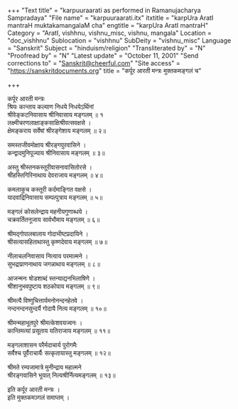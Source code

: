 +++
"Text title" = "karpuuraarati as performed in Ramanujacharya Sampradaya"
"File name" = "karpuuraarati.itx"
itxtitle = "karpUra AratI mantraH muktakamangalaM cha"
engtitle = "karpUra AratI mantraH"
Category = "AratI, vishhnu, vishnu_misc, vishnu, mangala"
Location = "doc_vishhnu"
Sublocation = "vishhnu"
SubDeity = "vishnu_misc"
Language = "Sanskrit"
Subject = "hinduism/religion"
"Transliterated by" = "N"
"Proofread by" = "N"
"Latest update" = "October 11, 2001"
"Send corrections to" = "Sanskrit@cheerful.com"
"Site access" = "https://sanskritdocuments.org"
title = "कर्पूर आरती मन्त्रः मुक्तकमङ्गलं च"

+++
  
 कर्पूर आरती मन्त्रः   
श्रियः कान्ताय कल्याण निधये निधयेऽर्थिनां  
श्रीवेङ्कटनिवासाय श्रीनिवासाय मङ्गलम् ॥ १  
लक्ष्मीचरणलाक्षाङ्कसाक्षिश्रीवत्सवक्षसे ।  
क्षेमङ्कराय सर्वेषां श्रीरङ्गेशाय मङ्गलम् ॥ २॥  
  
समस्तजीवमोक्षाय श्रीरङ्गपुरवासिने ।  
कन्द्वादमुनिपूज्याय श्रीनिवासाय मङ्गलम् ॥ ३॥  
  
अस्तु श्रीस्तनकस्तूरीवासनावासितोरसे ।  
श्रीहस्तिगिरिनाथाय देवराजाय मङ्गलम् ॥ ४॥  
  
कमलाकुच कस्तूरी कर्दमाङ्गित वक्षसे ।  
यादवाद्रिनिवासाय सम्पत्पुत्राय मङ्गलम् ॥ ५॥  
  
मङ्गलं कोसलेन्द्राय महनीयगुणाब्धये ।  
चक्रवर्तितनूजाय सार्वभौमाय मङ्गलम् ॥ ६॥  
  
श्रीमद्गोपालबालाय गोदाभीष्टप्रदायिने ।  
श्रीसत्यासहिताथास्तु कृष्णदेवाय मङ्गलम् ॥ ७॥  
  
नीलाचलनिवासाय नित्याय परमात्मने ।  
सुभद्राप्राणनाथाय जगन्नाथाय मङ्गलम् ॥ ८॥  
  
आजन्मनः षोडशाब्दं स्तन्याद्यनभिलाषिणे ।  
श्रीशानुभवपुष्टाय शठकोपाय मङ्गलम् ॥ ९॥  
  
श्रीमत्यै विष्णुचित्तार्यमनोनन्दनहेतवे ।  
नन्दनन्दनसुन्दर्यै गोदायै नित्य मङ्गलम् ॥ १०॥  
  
श्रीमन्महाभूतपुरे श्रीमत्केशवयज्वनः ।  
कान्तिमत्यां प्रसूताय यतिराजाय मङ्गलम् ॥ ११॥  
  
मङ्गलाशासन परैर्मदाचार्य पुरोगमैः  
सर्वैश्च पूर्वैराचार्यैः सत्कृतायास्तु मङ्गलम् ॥ १२॥  
  
श्रीमते रम्यजामात्रे मुनीन्द्राय महात्मने  
श्रीरङ्गवासिने भूयात् नित्यश्रीर्नित्यमङ्गलम् ॥ १३॥  
  
इति कर्पूर आरती मन्त्रः ।  
इति मुक्तकमञ्गलं समाप्तम् ।  
  
  
